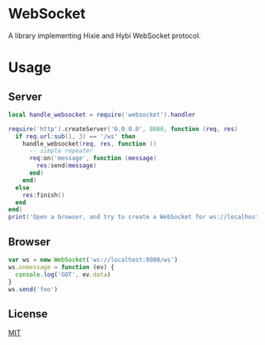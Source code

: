 WebSocket
=====

A library implementing Hixie and Hybi WebSocket protocol.

Usage
=====

Server
-----

```lua
local handle_websocket = require('websocket').handler

require('http').createServer('0.0.0.0', 8080, function (req, res)
  if req.url:sub(1, 3) == '/ws' then
    handle_websocket(req, res, function ()
      -- simple repeater
      req:on('message', function (message)
        res:send(message)
      end)
    end)
  else
    res:finish()
  end
end)
print('Open a browser, and try to create a WebSocket for ws://localhost:8080/ws')
```

Browser
-----

```js
var ws = new WebSocket('ws://localhost:8080/ws')
ws.onmessage = function (ev) {
  console.log('GOT', ev.data)
}
ws.send('foo')
```

License
-------

[MIT](luvit-websocket/license.txt)
